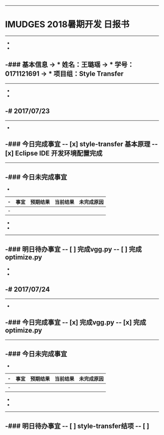 -------
# IMUDGES 2018暑期开发 日报书
-------
-
-
-### 基本信息
-> * 姓名：王璐瑶
-> * 学号：0171121691
-> * 项目组：Style Transfer
-
--------
-
-
-# 2017/07/23
-
--------
-
-### 今日完成事宜
-- [x]  style-transfer  基本原理
-- [x]  Eclipse IDE  开发环境配置完成  
-
------
-### 今日未完成事宜
-
-
-| 事宜     |预期结果| 当前结果  | 未完成原因   | 
-| --------   | -----:  | -----:  | :----:  |
-|    |   |   |   |
-
-
-------
-### 明日待办事宜
-- [ ] 完成vgg.py
-- [ ] 完成optimize.py
--------
-
-
-# 2017/07/24
-
--------
-
-### 今日完成事宜
-- [x]  完成vgg.py
-- [x]  完成optimize.py
-
------
-### 今日未完成事宜
-
-
-| 事宜     |预期结果| 当前结果  | 未完成原因   | 
-| --------   | -----:  | -----:  | :----:  |
-|    |   |   |   |
-
-
-------
-### 明日待办事宜
-- [ ] style-transfer结项
-- [ ] 
--------
